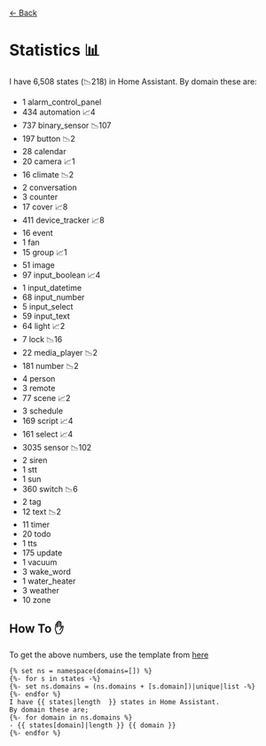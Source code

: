 [<- Back](README.md)
# Statistics 📊
I have 6,508 states (📉218) in Home Assistant.
By domain these are:
-   1 alarm_control_panel
-   434 automation 📈4
-   737 binary_sensor 📉107
-   197 button 📉2
-   28 calendar
-   20 camera 📈1
-   16 climate 📉2
-   2 conversation
-   3 counter
-   17 cover 📈8
-   411 device_tracker 📈8
-   16 event
-   1 fan
-   15 group 📈1
-   51 image
-   97 input_boolean 📈4
-   1 input_datetime
-   68 input_number
-   5 input_select
-   59 input_text
-   64 light 📈2
-   7 lock 📉16
-   22 media_player 📉2
-   181 number 📉2
-   4 person
-   3 remote
-   77 scene 📈2
-   3 schedule
-   169 script 📈4
-   161 select 📈4
-   3035 sensor 📉102
-   2 siren
-   1 stt
-   1 sun
-   360 switch 📉6
-   2 tag
-   12 text 📉2
-   11 timer
-   20 todo
-   1 tts
-   175 update
-   1 vacuum
-   3 wake_word
-   1 water_heater
-   3 weather
-   10 zone

## How To ✋
To get the above numbers, use the template from [here](https://www.reddit.com/r/homeassistant/comments/plmy7e/use_this_template_and_show_us_some_details_about/?utm_medium=android_app&utm_source=share)
```
{% set ns = namespace(domains=[]) %}
{%- for s in states -%}
{%- set ns.domains = (ns.domains + [s.domain])|unique|list -%}
{%- endfor %}
I have {{ states|length  }} states in Home Assistant.
By domain these are;
{%- for domain in ns.domains %}
- {{ states[domain]|length }} {{ domain }}
{%- endfor %}
```